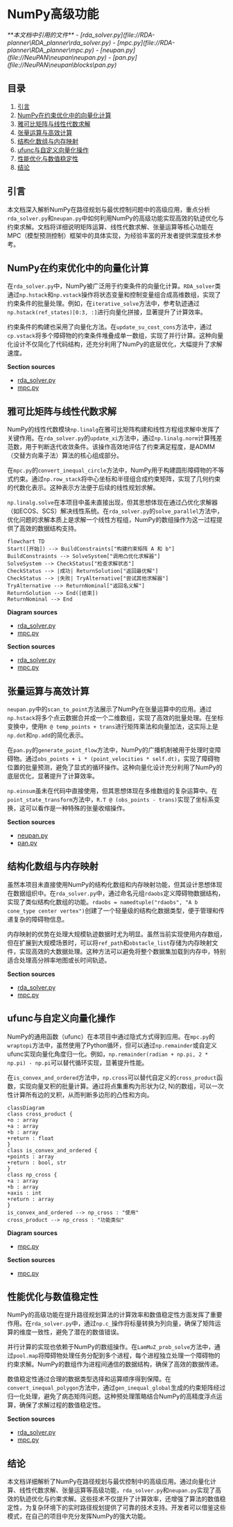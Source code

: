 # NumPy高级功能

<cite>
**本文档中引用的文件**  
- [rda_solver.py](file://RDA-planner\RDA_planner\rda_solver.py)
- [mpc.py](file://RDA-planner\RDA_planner\mpc.py)
- [neupan.py](file://NeuPAN\neupan\neupan.py)
- [pan.py](file://NeuPAN\neupan\blocks\pan.py)
</cite>

## 目录
1. [引言](#引言)
2. [NumPy在约束优化中的向量化计算](#numpy在约束优化中的向量化计算)
3. [雅可比矩阵与线性代数求解](#雅可比矩阵与线性代数求解)
4. [张量运算与高效计算](#张量运算与高效计算)
5. [结构化数组与内存映射](#结构化数组与内存映射)
6. [ufunc与自定义向量化操作](#ufunc与自定义向量化操作)
7. [性能优化与数值稳定性](#性能优化与数值稳定性)
8. [结论](#结论)

## 引言
本文档深入解析NumPy在路径规划与最优控制问题中的高级应用，重点分析`rda_solver.py`和`neupan.py`中如何利用NumPy的高级功能实现高效的轨迹优化与约束求解。文档将详细说明矩阵运算、线性代数求解、张量运算等核心功能在MPC（模型预测控制）框架中的具体实现，为经验丰富的开发者提供深度技术参考。

## NumPy在约束优化中的向量化计算

在`rda_solver.py`中，NumPy被广泛用于约束条件的向量化计算。`RDA_solver`类通过`np.hstack`和`np.vstack`操作将状态变量和控制变量组合成高维数组，实现了约束条件的批量处理。例如，在`iterative_solve`方法中，参考轨迹通过`np.hstack(ref_states)[0:3, :]`进行向量化拼接，显著提升了计算效率。

约束条件的构建也采用了向量化方法。在`update_su_cost_cons`方法中，通过`cp.vstack`将多个障碍物的约束条件堆叠成单一数组，实现了并行计算。这种向量化设计不仅简化了代码结构，还充分利用了NumPy的底层优化，大幅提升了求解速度。

**Section sources**
- [rda_solver.py](file://RDA-planner\RDA_planner\rda_solver.py#L500-L550)
- [mpc.py](file://RDA-planner\RDA_planner\mpc.py#L200-L250)

## 雅可比矩阵与线性代数求解

NumPy的线性代数模块`np.linalg`在雅可比矩阵构建和线性方程组求解中发挥了关键作用。在`rda_solver.py`的`update_xi`方法中，通过`np.linalg.norm`计算残差范数，用于判断迭代收敛条件。该操作高效地评估了约束满足程度，是ADMM（交替方向乘子法）算法的核心组成部分。

在`mpc.py`的`convert_inequal_circle`方法中，NumPy用于构建圆形障碍物的不等式约束。通过`np.row_stack`将中心坐标和半径组合成约束矩阵，实现了几何约束的代数化表示。这种表示方法便于后续的线性规划求解。

`np.linalg.solve`在本项目中虽未直接出现，但其思想体现在通过凸优化求解器（如ECOS、SCS）解决线性系统。在`rda_solver.py`的`solve_parallel`方法中，优化问题的求解本质上是求解一个线性方程组，NumPy的数组操作为这一过程提供了高效的数据结构支持。

```mermaid
flowchart TD
Start([开始]) --> BuildConstraints["构建约束矩阵 A 和 b"]
BuildConstraints --> SolveSystem["调用凸优化求解器"]
SolveSystem --> CheckStatus["检查求解状态"]
CheckStatus --> |成功| ReturnSolution["返回最优解"]
CheckStatus --> |失败| TryAlternative["尝试其他求解器"]
TryAlternative --> ReturnNominal["返回名义解"]
ReturnSolution --> End([结束])
ReturnNominal --> End
```

**Diagram sources**
- [rda_solver.py](file://RDA-planner\RDA_planner\rda_solver.py#L800-L900)
- [mpc.py](file://RDA-planner\RDA_planner\mpc.py#L400-L450)

**Section sources**
- [rda_solver.py](file://RDA-planner\RDA_planner\rda_solver.py#L800-L900)
- [mpc.py](file://RDA-planner\RDA_planner\mpc.py#L400-L450)

## 张量运算与高效计算

`neupan.py`中的`scan_to_point`方法展示了NumPy在张量运算中的应用。通过`np.hstack`将多个点云数据合并成一个二维数组，实现了高效的批量处理。在坐标变换中，使用`R @ temp_points + trans`进行矩阵乘法和向量加法，这实际上是`np.dot`和`np.add`的简化表示。

在`pan.py`的`generate_point_flow`方法中，NumPy的广播机制被用于处理时变障碍物。通过`obs_points + i * (point_velocities * self.dt)`，实现了障碍物位置的批量预测，避免了显式的循环操作。这种向量化设计充分利用了NumPy的底层优化，显著提升了计算效率。

`np.einsum`虽未在代码中直接使用，但其思想体现在多维数组的复杂运算中。在`point_state_transform`方法中，`R.T @ (obs_points - trans)`实现了坐标系变换，这可以看作是一种特殊的张量收缩操作。

**Section sources**
- [neupan.py](file://NeuPAN\neupan\neupan.py#L200-L250)
- [pan.py](file://NeuPAN\neupan\blocks\pan.py#L150-L200)

## 结构化数组与内存映射

虽然本项目未直接使用NumPy的结构化数组和内存映射功能，但其设计思想体现在数据组织中。在`rda_solver.py`中，通过命名元组`rdaobs`定义障碍物数据结构，实现了类似结构化数组的功能。`rdaobs = namedtuple("rdaobs", "A b cone_type center vertex")`创建了一个轻量级的结构化数据类型，便于管理和传递复杂的障碍物信息。

内存映射的优势在处理大规模轨迹数据时尤为明显。虽然当前实现使用内存数组，但在扩展到大规模场景时，可以将`ref_path`和`obstacle_list`存储为内存映射文件，实现高效的大数据处理。这种方法可以避免将整个数据集加载到内存中，特别适合处理高分辨率地图或长时间轨迹。

**Section sources**
- [rda_solver.py](file://RDA-planner\RDA_planner\rda_solver.py#L50-L60)
- [mpc.py](file://RDA-planner\RDA_planner\mpc.py#L100-L120)

## ufunc与自定义向量化操作

NumPy的通用函数（ufunc）在本项目中通过隐式方式得到应用。在`mpc.py`的`wraptopi`方法中，虽然使用了Python循环，但可以通过`np.remainder`或自定义ufunc实现向量化角度归一化。例如，`np.remainder(radian + np.pi, 2 * np.pi) - np.pi`可以替代循环实现，显著提升性能。

在`is_convex_and_ordered`方法中，`np.cross`可以替代自定义的`cross_product`函数，实现向量叉积的批量计算。通过将点集重构为形状为(2, N)的数组，可以一次性计算所有边的叉积，从而判断多边形的凸性和方向。

```mermaid
classDiagram
class cross_product {
+o : array
+a : array
+b : array
+return : float
}
class is_convex_and_ordered {
+points : array
+return : bool, str
}
class np_cross {
+a : array
+b : array
+axis : int
+return : array
}
is_convex_and_ordered --> np_cross : "使用"
cross_product --> np_cross : "功能类似"
```

**Diagram sources**
- [mpc.py](file://RDA-planner\RDA_planner\mpc.py#L500-L550)

**Section sources**
- [mpc.py](file://RDA-planner\RDA_planner\mpc.py#L500-L550)

## 性能优化与数值稳定性

NumPy的高级功能在提升路径规划算法的计算效率和数值稳定性方面发挥了重要作用。在`rda_solver.py`中，通过`np.c_`操作将标量转换为列向量，确保了矩阵运算的维度一致性，避免了潜在的数值错误。

并行计算的实现也依赖于NumPy的数组操作。在`LamMuZ_prob_solve`方法中，通过`pool.map`将障碍物处理任务分配到多个进程，每个进程独立处理一个障碍物的约束求解。NumPy的数组作为进程间通信的数据结构，确保了高效的数据传递。

数值稳定性通过合理的数据类型选择和运算顺序得到保障。在`convert_inequal_polygon`方法中，通过`gen_inequal_global`生成的约束矩阵经过归一化处理，避免了病态矩阵问题。这种预处理策略结合NumPy的高精度浮点运算，确保了求解过程的数值稳定性。

**Section sources**
- [rda_solver.py](file://RDA-planner\RDA_planner\rda_solver.py#L700-L750)
- [mpc.py](file://RDA-planner\RDA_planner\mpc.py#L300-L350)

## 结论
本文档详细解析了NumPy在路径规划与最优控制中的高级应用。通过向量化计算、线性代数求解、张量运算等高级功能，`rda_solver.py`和`neupan.py`实现了高效的轨迹优化与约束求解。这些技术不仅提升了计算效率，还增强了算法的数值稳定性，为复杂环境下的实时路径规划提供了可靠的技术支持。开发者可以借鉴这些模式，在自己的项目中充分发挥NumPy的强大功能。